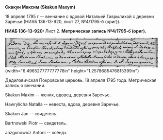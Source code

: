 **Скакун Максим (Skakun Maxym)**

18 апреля 1795 г -- венчание с вдовой Натальей Гаврылихой с деревни
Заречье (НИАБ 136-13-920, лист 27, №4/1795-б (ориг)).

**НИАБ 136-13-920:** Лист 2. **Метрическая запись №4/1795-б (ориг).**

![](./media/8a1d22eeacc31785f73418a6a0ddb7798c2c1cc8.png){width="6.496527777777778in"
height="1.2578685476815399in"}

Дедиловичская Покровская церковь. 18 апреля 1795 года. Метрическая
запись о венчании.

Skakun Maxim -- жених, вдовец, деревня Заречье.

Hawrylicha Natalla -- невеста, вдова, деревня Заречье.

Skakun Jan -- свидетель.

Bartnowski Piotr -- свидетель.

Jazgunowicz Antoni -- ксёндз.
